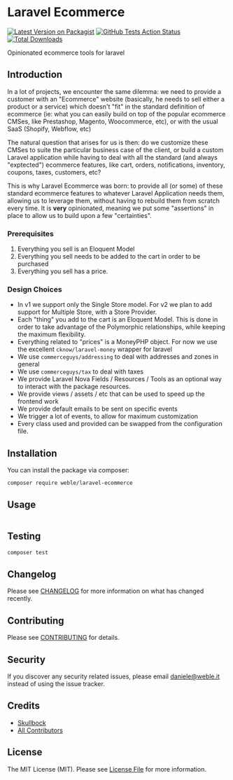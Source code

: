 # Laravel Ecommerce

[![Latest Version on Packagist](https://img.shields.io/packagist/v/weble/laravel-ecommerce.svg?style=flat-square)](https://packagist.org/packages/weble/laravel-ecommerce)
[![GitHub Tests Action Status](https://img.shields.io/github/workflow/status/weble/laravel-ecommerce/run-tests?label=tests)](https://github.com/weble/laravel-ecommerce/actions?query=workflow%3Arun-tests+branch%3Amaster)
[![Total Downloads](https://img.shields.io/packagist/dt/weble/laravel-ecommerce.svg?style=flat-square)](https://packagist.org/packages/weble/laravel-ecommerce)

Opinionated ecommerce tools for laravel

## Introduction
In a lot of projects, we encounter the same dilemma: we need to provide a customer with an "Ecommerce" website (basically, he needs to sell either a product or a service) which doesn't "fit" in the standard definition of ecommerce (ie: what you can easily build on top of the popular ecommerce CMSes, like Prestashop, Magento, Woocommerce, etc), or with the usual SaaS (Shopify, Webflow, etc)

The natural question that arises for us is then: do we customize these CMSes to suite the particular business case of the client, or build a custom Laravel application while having to deal with all the standard (and always "exptected") ecommerce features, like cart, orders, notifications, inventory, coupons, taxes, customers, etc?

This is why Laravel Ecommerce was born: to provide all (or some) of these standard ecommerce features to whatever Laravel Application needs them, allowing us to leverage them, without having to rebuild them from scratch every time.
It is **very** opinionated, meaning we put some "assertions" in place to allow us to build upon a few "certainties".

### Prerequisites

1. Everything you sell is an Eloquent Model
2. Everything you sell needs to be added to the cart in order to be purchased
3. Everything you sell has a price.

### Design Choices

- In v1 we support only the Single Store model. For v2 we plan to add support for Multiple Store, with a Store Provider.
- Each "thing" you add to the cart is an Eloquent Model. This is done in order to take advantage of the Polymorphic relationships, while keeping the maximum flexibility.
- Everything related to "prices" is a MoneyPHP object. For now we use the excellent ```cknow/laravel-money``` wrapper for laravel
- We use ```commerceguys/addressing``` to deal with addresses and zones in general
- We use ```commerceguys/tax``` to deal with taxes
- We provide Laravel Nova Fields / Resources / Tools as an optional way to interact with the package resources.
- We provide views / assets / etc that can be used to speed up the frontend work
- We provide default emails to be sent on specific events
- We trigger a lot of events, to allow for maximum customization
- Every class used and provided can be swapped from the configuration file. 

## Installation

You can install the package via composer:

```bash
composer require weble/laravel-ecommerce
```

## Usage

``` php

```

## Testing

``` bash
composer test
```

## Changelog

Please see [CHANGELOG](CHANGELOG.md) for more information on what has changed recently.

## Contributing

Please see [CONTRIBUTING](CONTRIBUTING.md) for details.

## Security

If you discover any security related issues, please email daniele@weble.it instead of using the issue tracker.

## Credits

- [Skullbock](https://github.com/skullbock)
- [All Contributors](../../contributors)

## License

The MIT License (MIT). Please see [License File](LICENSE.md) for more information.
